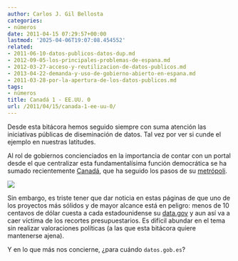 ```yaml
---
author: Carlos J. Gil Bellosta
categories:
- números
date: 2011-04-15 07:29:57+00:00
lastmod: '2025-04-06T19:07:08.454552'
related:
- 2011-06-10-datos-publicos-datos-dup.md
- 2012-09-05-los-principales-problemas-de-espana.md
- 2012-03-27-acceso-y-reutilizacion-de-datos-publicos.md
- 2013-04-22-demanda-y-uso-de-gobierno-abierto-en-espana.md
- 2011-03-28-por-la-apertura-de-los-datos-publicos.md
tags:
- números
title: Canadá 1 - EE.UU. 0
url: /2011/04/15/canada-1-ee-uu-0/
---
```


Desde esta bitácora hemos seguido siempre con suma atención las iniciativas públicas de diseminación de datos. Tal vez por ver si cunde el ejemplo en nuestras latitudes.

Al rol de gobiernos concienciados en la importancia de contar con un portal desde el que centralizar esta fundamentalísima función democrática se ha sumado recientemente [Canadá](http://www.data.gc.ca), que ha seguido los pasos de su [metrópoli](http://data.gov.uk/).

[![](/wp-uploads/2011/04/logo.png#center)
](/wp-uploads/2011/04/logo.png#center)

Sin embargo, es triste tener que dar noticia en estas páginas de que uno de los proyectos más sólidos y de mayor alcance está en peligro: menos de 10 centavos de dólar cuesta a cada estadounidense su [data.gov](http://www.data.gov/) y aun así va a caer víctima de los recortes presupuestarios. Es difícil abundar en el tema sin realizar valoraciones políticas (a las que esta bitácora quiere mantenerse ajena).

Y en lo que más nos concierne, ¿para cuándo `datos.gob.es`?